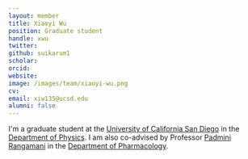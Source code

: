 ```yaml
---
layout: member
title: Xiaoyi Wu
position: Graduate student
handle: xwu
twitter: 
github: suikarum1
scholar: 
orcid: 
website:
image: /images/team/xiaoyi-wu.png
cv: 
email: xiw135@ucsd.edu
alumni: false
---
```


I'm a graduate student at the [University of California San Diego](https://www.ucsd.edu) in the [Department of Physics](https://physics.ucsd.edu/). I am also co-advised by Professor [Padmini Rangamani](https://sites.google.com/eng.ucsd.edu/prangamani/) in the [Department of Pharmacology](https://pharmacology.ucsd.edu/).
